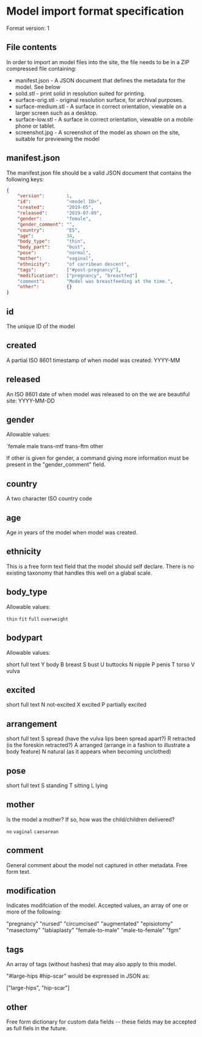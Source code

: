 Model import format specification
=================================

Format version: 1

File contents
-------------

In order to import an model files into the site, the file needs to be in a ZIP compressed file containing:

* manifest.json                - A JSON document that defines the metadata for the model. See below
* solid.stl                    - print solid in resolution suited for printing.
* surface-orig.stl             - original resolution surface, for archival purposes.
* surface-medium.stl           - A surface in correct orientation, viewable on a larger screen such as a desktop.
* surface-low.stl              - A surface in correct orientation, viewable on a mobile phone or tablet.
* screenshot.jpg               - A screenshot of the model as shown on the site, suitable for previewing the model
                               


manifest.json
-------------

The manifest.json file should be a valid JSON document that contains the 
following keys:

```json
{
    "version":        1,
    "id":             "<model ID>",
    "created":        "2019-05",
    "released":       "2019-07-09",
    "gender":         "female",
    "gender_comment": "",
    "country":        "ES",
    "age":            34,
    "body_type":      "thin",
    "body_part":      "bust",
    "pose":           "normal",
    "mother":         "vaginal",
    "ethnicity":      "of carribean descent",
    "tags":           ["#post-pregnancy"],
    "modification":   ["pregnancy", "breastfed"]
    "comment":        "Model was breastfeeding at the time.",       
    "other":          {}
}
```

id
--

The unique ID of the model

created
-------

A partial ISO 8601 timestamp of when model was created: YYYY-MM


released
--------

An ISO 8601 date of when model was released to on the we are beautiful site: YYYY-MM-DD


gender
------

Allowable values: 
 
`female
male
trans-mtf
trans-ftm
other

If other is given for gender, a command giving more information must be present in
the "gender_comment" field.

country
-------

A two character ISO country code

age
---

Age in years of the model when model was created.


ethnicity
---------

This is a free form text field that the model should self declare. There is no existing taxonomy that handles
this well on a glabal scale. 


body_type
---------

Allowable values:

`thin`
`fit`
`full`
`overweight`

bodypart
--------

Allowable values:

short full text
Y     body 
B     breast 
S     bust
U     buttocks
N     nipple
P     penis
T     torso
V     vulva


excited 
-------

short full text
N     not-excited
X     excited
P     partially excited


arrangement
-----------

short full text
S     spread (have the vulva lips been spread apart?)
R     retracted (is the foreskin retracted?)
A     arranged (arrange in a fashion to illustrate a body feature)
N     natural (as it appears when becoming unclothed)


pose
----

short full text
S     standing
T     sitting
L     lying


mother
------

Is the model a mother? If so, how was the child/children delivered?

`no` 
`vaginal`
`caesarean`


comment
-------

General comment about the model not captured in other metadata. Free form text.


modification
------------

Indicates modifciation of the model. Accepted values, an array of one or more of the following:

   "pregnancy" 
   "nursed" 
   "circumcised" 
   "augmentated" 
   "episiotomy"
   "masectomy" 
   "labiaplasty" 
   "female-to-male" 
   "male-to-female"
   "fgm" 


tags
----

An array of tags (without hashes) that may also apply to this model.

"#large-hips #hip-scar" would be expressed in JSON as:

["large-hips", "hip-scar"]


other
-----

Free form dictionary for custom data fields -- these fields may be accepted as full fiels in the future.

